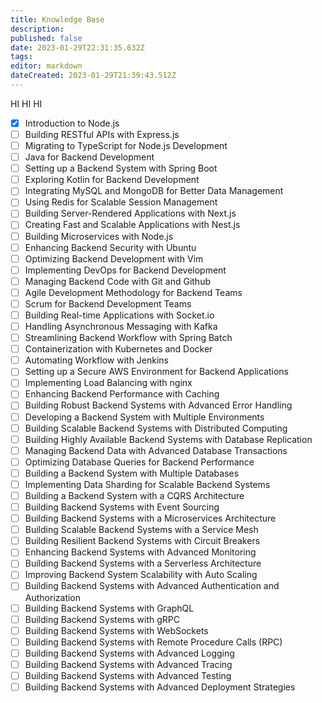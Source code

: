 ```yaml
---
title: Knowledge Base
description: 
published: false
date: 2023-01-29T22:31:35.632Z
tags: 
editor: markdown
dateCreated: 2023-01-29T21:39:43.512Z
---
```


HI
HI
HI
- [x] Introduction to Node.js
- [ ] Building RESTful APIs with Express.js
- [ ] Migrating to TypeScript for Node.js Development
- [ ] Java for Backend Development
- [ ] Setting up a Backend System with Spring Boot
- [ ] Exploring Kotlin for Backend Development
- [ ] Integrating MySQL and MongoDB for Better Data Management
- [ ] Using Redis for Scalable Session Management
- [ ] Building Server-Rendered Applications with Next.js
- [ ] Creating Fast and Scalable Applications with Nest.js
- [ ] Building Microservices with Node.js
- [ ] Enhancing Backend Security with Ubuntu
- [ ] Optimizing Backend Development with Vim
- [ ] Implementing DevOps for Backend Development
- [ ] Managing Backend Code with Git and Github
- [ ] Agile Development Methodology for Backend Teams
- [ ] Scrum for Backend Development Teams
- [ ] Building Real-time Applications with Socket.io
- [ ] Handling Asynchronous Messaging with Kafka
- [ ] Streamlining Backend Workflow with Spring Batch
- [ ] Containerization with Kubernetes and Docker
- [ ] Automating Workflow with Jenkins
- [ ] Setting up a Secure AWS Environment for Backend Applications
- [ ] Implementing Load Balancing with nginx
- [ ] Enhancing Backend Performance with Caching
- [ ] Building Robust Backend Systems with Advanced Error Handling
- [ ] Developing a Backend System with Multiple Environments
- [ ] Building Scalable Backend Systems with Distributed Computing
- [ ] Building Highly Available Backend Systems with Database Replication
- [ ] Managing Backend Data with Advanced Database Transactions
- [ ] Optimizing Database Queries for Backend Performance
- [ ] Building a Backend System with Multiple Databases
- [ ] Implementing Data Sharding for Scalable Backend Systems
- [ ] Building a Backend System with a CQRS Architecture
- [ ] Building Backend Systems with Event Sourcing
- [ ] Building Backend Systems with a Microservices Architecture
- [ ] Building Scalable Backend Systems with a Service Mesh
- [ ] Building Resilient Backend Systems with Circuit Breakers
- [ ] Enhancing Backend Systems with Advanced Monitoring
- [ ] Building Backend Systems with a Serverless Architecture
- [ ] Improving Backend System Scalability with Auto Scaling
- [ ] Building Backend Systems with Advanced Authentication and Authorization
- [ ] Building Backend Systems with GraphQL
- [ ] Building Backend Systems with gRPC 
- [ ] Building Backend Systems with WebSockets
- [ ] Building Backend Systems with Remote Procedure Calls (RPC)
- [ ] Building Backend Systems with Advanced Logging
- [ ] Building Backend Systems with Advanced Tracing
- [ ] Building Backend Systems with Advanced Testing
- [ ] Building Backend Systems with Advanced Deployment Strategies